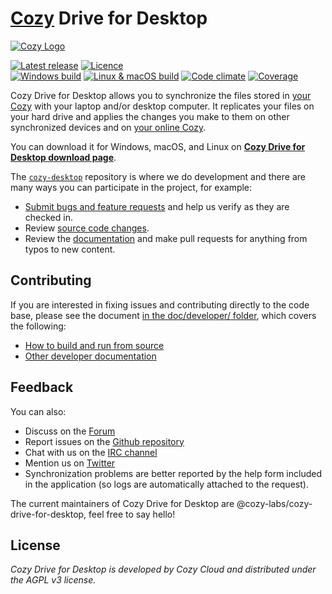 # [Cozy](https://cozy.io) Drive for Desktop

[![Cozy Logo](https://raw.github.com/cozy/cozy-setup/gh-pages/assets/images/happycloud.png)](https://cozy.io)

[![Latest release](https://img.shields.io/github/release/cozy-labs/cozy-desktop/all.svg)](https://github.com/cozy-labs/cozy-desktop/releases)
[![Licence](https://img.shields.io/github/license/cozy/cozy-drive.svg)](https://github.com/cozy/cozy-drive/blob/master/LICENSE)
<br>
[![Windows build](https://img.shields.io/appveyor/ci/cozy/cozy-desktop/master.svg?label=windows)](https://ci.appveyor.com/project/cozy/cozy-desktop/branch/master)
[![Linux & macOS build](https://img.shields.io/travis/cozy-labs/cozy-desktop/master.svg?label=mac/linux)](https://travis-ci.org/cozy-labs/cozy-desktop/branches)
[![Code climate](https://img.shields.io/codeclimate/maintainability/cozy-labs/cozy-desktop.svg)](https://codeclimate.com/github/cozy-labs/cozy-desktop)
[![Coverage](https://img.shields.io/codecov/c/github/cozy-labs/cozy-desktop/master.svg?label=coverage)](https://codecov.io/gh/cozy-labs/cozy-desktop/list/master)

Cozy Drive for Desktop allows you to synchronize the files stored in [your Cozy](https://cozy.io) with your laptop and/or desktop computer.
It replicates your files on your hard drive and applies the changes you make to them on other synchronized devices and on [your online Cozy](https://github.com/cozy/cozy-stack).

You can download it for Windows, macOS, and Linux on [**Cozy Drive for Desktop download page**](https://cozy.io/en/download/).

The [`cozy-desktop`](https://github.com/cozy-labs/cozy-desktop) repository is where we do development and there are many ways you can participate in the project, for example:

-   [Submit bugs and feature requests](https://github.com/cozy-labs/cozy-desktop/issues) and help us verify as they are checked in.
-   Review [source code changes](https://github.com/cozy-labs/cozy-desktop/pulls).
-   Review the [documentation](https://github.com/cozy-labs/cozy-desktop/tree/master/doc) and make pull requests for anything from typos to new content.

## Contributing

If you are interested in fixing issues and contributing directly to the code base,
please see the document [in the doc/developer/ folder](doc/developer/), which covers the following:

-   [How to build and run from source](doc/developer/setup.md)
-   [Other developer documentation](doc/developer/)

## Feedback

You can also:

-   Discuss on the [Forum](https://forum.cozy.io)
-   Report issues on the [Github repository](https://github.com/cozy-labs/cozy-desktop/issues)
-   Chat with us on the [IRC channel](https://webchat.freenode.net/?channels=cozycloud)
-   Mention us on [Twitter](https://twitter.com/mycozycloud)
-   Synchronization problems are better reported by the help form included in the application (so logs are automatically attached to the request).

The current maintainers of Cozy Drive for Desktop are @cozy-labs/cozy-drive-for-desktop, feel free to say hello!

## License

_Cozy Drive for Desktop is developed by Cozy Cloud and distributed under the AGPL v3 license._
